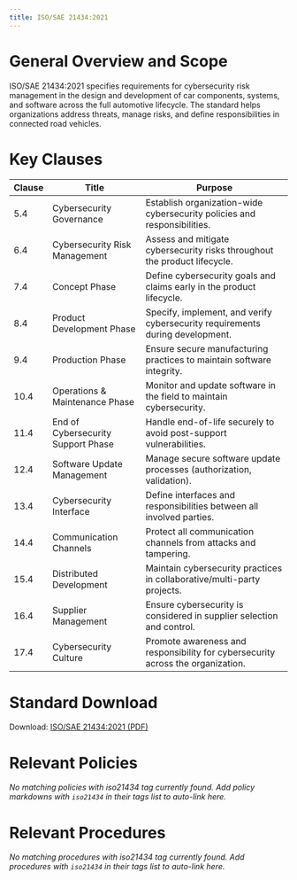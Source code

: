 ```yaml
---
title: ISO/SAE 21434:2021
---
```


# General Overview and Scope
ISO/SAE 21434:2021 specifies requirements for cybersecurity risk management in the design and development of car components, systems, and software across the full automotive lifecycle. The standard helps organizations address threats, manage risks, and define responsibilities in connected road vehicles.

# Key Clauses
| Clause | Title                                | Purpose                                                                              |
|--------|--------------------------------------|--------------------------------------------------------------------------------------|
| 5.4    | Cybersecurity Governance             | Establish organization-wide cybersecurity policies and responsibilities.              |
| 6.4    | Cybersecurity Risk Management        | Assess and mitigate cybersecurity risks throughout the product lifecycle.             |
| 7.4    | Concept Phase                        | Define cybersecurity goals and claims early in the product lifecycle.                |
| 8.4    | Product Development Phase            | Specify, implement, and verify cybersecurity requirements during development.        |
| 9.4    | Production Phase                     | Ensure secure manufacturing practices to maintain software integrity.                 |
| 10.4   | Operations & Maintenance Phase       | Monitor and update software in the field to maintain cybersecurity.                  |
| 11.4   | End of Cybersecurity Support Phase   | Handle end-of-life securely to avoid post-support vulnerabilities.                   |
| 12.4   | Software Update Management           | Manage secure software update processes (authorization, validation).                 |
| 13.4   | Cybersecurity Interface              | Define interfaces and responsibilities between all involved parties.                 |
| 14.4   | Communication Channels               | Protect all communication channels from attacks and tampering.                       |
| 15.4   | Distributed Development              | Maintain cybersecurity practices in collaborative/multi-party projects.              |
| 16.4   | Supplier Management                  | Ensure cybersecurity is considered in supplier selection and control.                |
| 17.4   | Cybersecurity Culture                | Promote awareness and responsibility for cybersecurity across the organization.      |

# Standard Download
Download: [ISO/SAE 21434:2021 (PDF)](/standards/ISO_SAE_21434_2021.pdf)

# Relevant Policies
_No matching policies with iso21434 tag currently found. Add policy markdowns with `iso21434` in their tags list to auto-link here._

# Relevant Procedures
_No matching procedures with iso21434 tag currently found. Add procedures with `iso21434` in their tags list to auto-link here._
